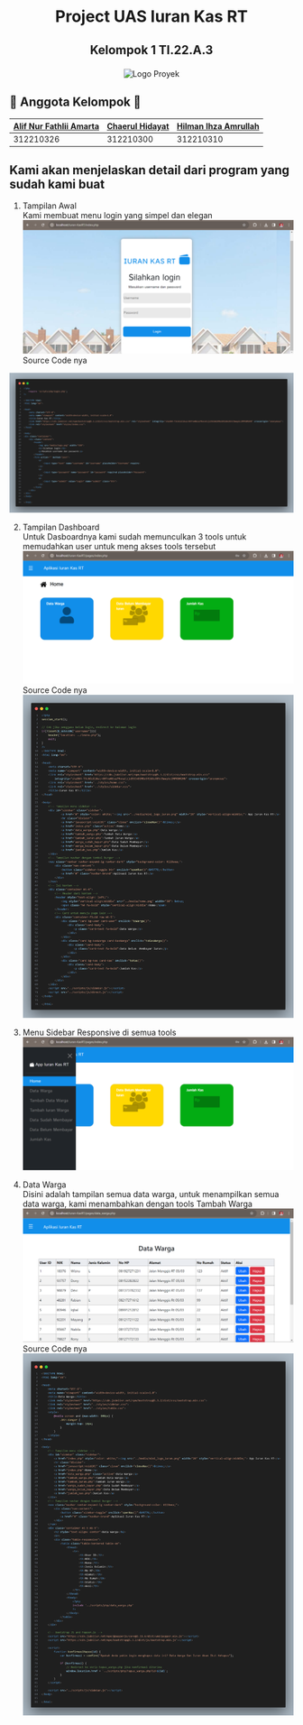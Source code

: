 # <p align="center"> Project UAS Iuran Kas RT </p>
## <p align="center"> Kelompok 1 TI.22.A.3 </p>
<p align="center">
  <img src="media/logo.png" alt="Logo Proyek" width="500">
</p>

## 🚀 Anggota Kelompok 🚀 </br>
| [Alif Nur Fathlii Amarta](https://github.com/Alifamarta) | [Chaerul Hidayat](https://github.com/ChaerulHidayat17) | [Hilman Ihza Amrullah](https://github.com/HilmanAmrullah) | 
|---------|---------|---------| 
| 312210326 | 312210300 | 312210310 |

## Kami akan menjelaskan detail dari program yang sudah kami buat
1. Tampilan Awal </br>
   Kami membuat menu login yang simpel dan elegan </br>
   <img src="gambar/tampilan awal.png">
  Source Code nya </br>
  <img src="gambar/code_home.png">

2. Tampilan Dashboard </br>
   Untuk Dasboardnya kami sudah memunculkan 3 tools untuk memudahkan user untuk meng akses tools tersebut </br>
   <img src="gambar/homepage admin.png">
   Source Code nya </br>
   <img src="gambar/code index.png">
   
3. Menu Sidebar Responsive di semua tools
   <img src="gambar/sidebar homepage.png">

4. Data Warga </br>
   Disini adalah tampilan semua data warga, untuk menampilkan semua data warga, kami menambahkan dengan tools Tambah Warga </br>
   <img src="gambar/data warga.png">
   Source Code nya </br>
   <img src="gambar/code data warga.png">
